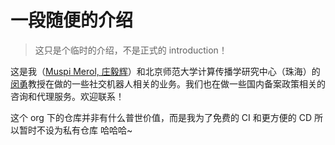 # 一段随便的介绍

> 这只是个临时的介绍，不是正式的 introduction！

这是我（[Muspi Merol, 庄毅辉](https://github.com/CNSeniorious000)）和北京师范大学计算传播学研究中心（珠海）的[闵勇](https://http-proxy.up.railway.app/proxy?url=http://socialbot.top "它这个链接的https崩了，于是我用我的一个代理服务转发了一下")教授在做的一些社交机器人相关的业务。我们也在做一些国内备案政策相关的咨询和代理服务。欢迎联系！

这个 org 下的仓库并非有什么普世价值，而是我为了免费的 CI 和更方便的 CD 所以暂时不设为私有仓库 哈哈哈~
